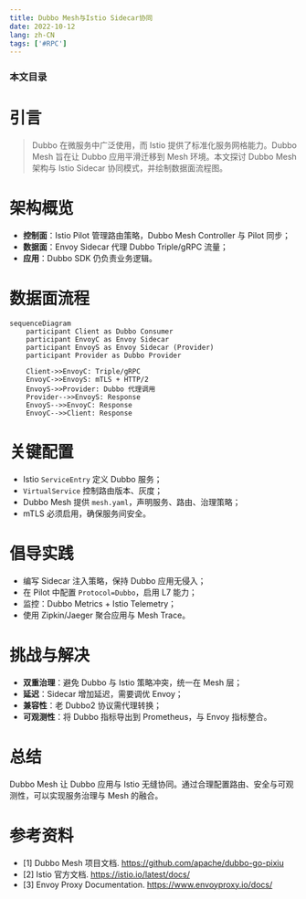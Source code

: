 ```yaml
---
title: Dubbo Mesh与Istio Sidecar协同
date: 2022-10-12
lang: zh-CN
tags: ['#RPC']
---
```


### 本文目录
<!-- toc -->

# 引言
> Dubbo 在微服务中广泛使用，而 Istio 提供了标准化服务网格能力。Dubbo Mesh 旨在让 Dubbo 应用平滑迁移到 Mesh 环境。本文探讨 Dubbo Mesh 架构与 Istio Sidecar 协同模式，并绘制数据面流程图。

# 架构概览
- **控制面**：Istio Pilot 管理路由策略，Dubbo Mesh Controller 与 Pilot 同步；
- **数据面**：Envoy Sidecar 代理 Dubbo Triple/gRPC 流量；
- **应用**：Dubbo SDK 仍负责业务逻辑。

# 数据面流程
```mermaid
sequenceDiagram
    participant Client as Dubbo Consumer
    participant EnvoyC as Envoy Sidecar
    participant EnvoyS as Envoy Sidecar (Provider)
    participant Provider as Dubbo Provider

    Client->>EnvoyC: Triple/gRPC
    EnvoyC->>EnvoyS: mTLS + HTTP/2
    EnvoyS->>Provider: Dubbo 代理调用
    Provider-->>EnvoyS: Response
    EnvoyS-->>EnvoyC: Response
    EnvoyC-->>Client: Response
```

# 关键配置
- Istio `ServiceEntry` 定义 Dubbo 服务；
- `VirtualService` 控制路由版本、灰度；
- Dubbo Mesh 提供 `mesh.yaml`，声明服务、路由、治理策略；
- mTLS 必须启用，确保服务间安全。

# 倡导实践
- 编写 Sidecar 注入策略，保持 Dubbo 应用无侵入；
- 在 Pilot 中配置 `Protocol=Dubbo`，启用 L7 能力；
- 监控：Dubbo Metrics + Istio Telemetry；
- 使用 Zipkin/Jaeger 聚合应用与 Mesh Trace。

# 挑战与解决
- **双重治理**：避免 Dubbo 与 Istio 策略冲突，统一在 Mesh 层；
- **延迟**：Sidecar 增加延迟，需要调优 Envoy；
- **兼容性**：老 Dubbo2 协议需代理转换；
- **可观测性**：将 Dubbo 指标导出到 Prometheus，与 Envoy 指标整合。

# 总结
Dubbo Mesh 让 Dubbo 应用与 Istio 无缝协同。通过合理配置路由、安全与可观测性，可以实现服务治理与 Mesh 的融合。

# 参考资料
- [1] Dubbo Mesh 项目文档. https://github.com/apache/dubbo-go-pixiu
- [2] Istio 官方文档. https://istio.io/latest/docs/
- [3] Envoy Proxy Documentation. https://www.envoyproxy.io/docs/
